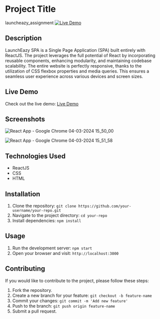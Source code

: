 # Project Title
launcheazy_assignment
[![Live Demo](https://img.shields.io/badge/demo-online-green.svg)](https://launcheazyy.vercel.app/)


## Description

LaunchEazy SPA is a Single Page Application (SPA) built entirely with ReactJS. The project leverages the full potential of React by incorporating reusable components, enhancing modularity, and maintaining codebase scalability. The entire website is perfectly responsive, thanks to the utilization of CSS flexbox properties and media queries. This ensures a seamless user experience across various devices and screen sizes.




## Live Demo

Check out the live demo: [Live Demo](https://launcheazyy.vercel.app/)

## Screenshots

![React App - Google Chrome 04-03-2024 15_50_00](https://github-production-user-asset-6210df.s3.amazonaws.com/121171811/309717968-78b0c865-05e6-436f-b370-6891dd5e6e37.png?X-Amz-Algorithm=AWS4-HMAC-SHA256&X-Amz-Credential=AKIAVCODYLSA53PQK4ZA%2F20240318%2Fus-east-1%2Fs3%2Faws4_request&X-Amz-Date=20240318T184242Z&X-Amz-Expires=300&X-Amz-Signature=96239d7ed1c7532a28d74d61b859339526d4f3b97c46693cb43073c0ea152247&X-Amz-SignedHeaders=host&actor_id=114329229&key_id=0&repo_id=763552302)

![React App - Google Chrome 04-03-2024 15_51_58](https://github-production-user-asset-6210df.s3.amazonaws.com/121171811/309718461-1a0d7b57-4241-4529-911f-d133540e6ae2.png?X-Amz-Algorithm=AWS4-HMAC-SHA256&X-Amz-Credential=AKIAVCODYLSA53PQK4ZA%2F20240318%2Fus-east-1%2Fs3%2Faws4_request&X-Amz-Date=20240318T184305Z&X-Amz-Expires=300&X-Amz-Signature=0b21233d0d0078d0a577df1daaf9ec69d9119e77fbc49ffd25a0cee39ccee1b3&X-Amz-SignedHeaders=host&actor_id=114329229&key_id=0&repo_id=763552302)

## Technologies Used

- ReactJS
- CSS
- HTML

## Installation

1. Clone the repository: `git clone https://github.com/your-username/your-repo.git`
2. Navigate to the project directory: `cd your-repo`
3. Install dependencies: `npm install`

## Usage


1. Run the development server: `npm start`
2. Open your browser and visit: `http://localhost:3000`

## Contributing

If you would like to contribute to the project, please follow these steps:

1. Fork the repository.
2. Create a new branch for your feature: `git checkout -b feature-name`
3. Commit your changes: `git commit -m 'Add new feature'`
4. Push to the branch: `git push origin feature-name`
5. Submit a pull request.




